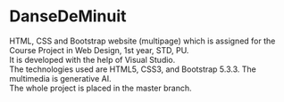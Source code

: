 # DanseDeMinuit
HTML, CSS and Bootstrap website (multipage) which is assigned for the Course Project in Web Design, 1st year, STD, PU. <br>
It is developed with the help of Visual Studio. <br>
The technologies used are HTML5, CSS3, and Bootstrap 5.3.3. The multimedia is generative AI. <br>
The whole project is placed in the master branch.
